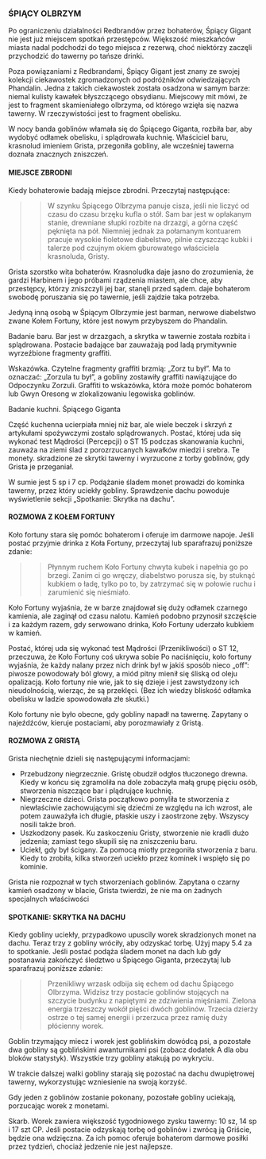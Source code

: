 ### ŚPIĄCY OLBRZYM

Po ograniczeniu działalności Redbrandów przez bohaterów, Śpiący Gigant nie jest już miejscem spotkań przestępców. Większość mieszkańców miasta nadal podchodzi do tego miejsca z rezerwą, choć niektórzy zaczęli przychodzić do tawerny po tańsze drinki.

Poza powiązaniami z Redbrandami, Śpiący Gigant jest znany ze swojej kolekcji ciekawostek zgromadzonych od podróżników odwiedzających Phandalin. Jedna z takich ciekawostek została osadzona w samym barze: niemal kulisty kawałek błyszczącego obsydianu. Miejscowy mit mówi, że jest to fragment skamieniałego olbrzyma, od którego wzięła się nazwa tawerny. W rzeczywistości jest to fragment obelisku.

W nocy banda goblinów włamała się do Śpiącego Giganta, rozbiła bar, aby wydobyć odłamek obelisku, i splądrowała kuchnię. Właściciel baru, krasnolud imieniem Grista, przegoniła gobliny, ale wcześniej tawerna doznała znacznych zniszczeń.

#### MIEJSCE ZBRODNI

Kiedy bohaterowie badają miejsce zbrodni. Przeczytaj następujące:

>> W szynku Śpiącego Olbrzyma panuje cisza, jeśli nie liczyć od czasu do czasu brzęku kufla o stół. Sam bar jest w opłakanym stanie, drewniane słupki rozbite na drzazgi, a górna część pęknięta na pół. Niemniej jednak za połamanym kontuarem pracuje wysokie fioletowe diabelstwo, pilnie czyszcząc kubki i talerze pod czujnym okiem gburowatego właściciela krasnoluda, Gristy.

Grista szorstko wita bohaterów. Krasnoludka daje jasno do zrozumienia, że ​​gardzi Harbinem i jego próbami rządzenia miastem, ale chce, aby przestępcy, którzy zniszczyli jej bar, stanęli przed sądem. daje bohaterom swobodę poruszania się po tawernie, jeśli zajdzie taka potrzeba.

Jedyną inną osobą w Śpiącym Olbrzymie jest barman, nerwowe diabelstwo zwane Kołem Fortuny, które jest nowym przybyszem do Phandalin.

Badanie baru. Bar jest w drzazgach, a skrytka w tawernie została rozbita i splądrowana. Postacie badające bar zauważają pod ladą prymitywnie wyrzeźbione fragmenty graffiti.

Wskazówka. Czytelne fragmenty graffiti brzmią: „Zorz tu był”. Ma to oznaczać: „Zorzula tu był”, a gobliny zostawiły graffiti nawiązujące do Odpoczynku Zorzuli. Graffiti to wskazówka, która może pomóc bohaterom lub Gwyn Oresong w zlokalizowaniu legowiska goblinów.

Badanie kuchni. Śpiącego Giganta

Część kuchenna ucierpiała mniej niż bar, ale wiele beczek i skrzyń z artykułami spożywczymi zostało splądrowanych. Postać, której uda się wykonać test Mądrości (Percepcji) o ST 15 podczas skanowania kuchni, zauważa na ziemi ślad z porozrzucanych kawałków miedzi i srebra. Te monety. skradzione ze skrytki tawerny i wyrzucone z torby goblinów, gdy Grista je przeganiał.

W sumie jest 5 sp i 7 cp. Podążanie śladem monet prowadzi do kominka tawerny, przez który uciekły gobliny. Sprawdzenie dachu powoduje wyświetlenie sekcji „Spotkanie: Skrytka na dachu”.

#### ROZMOWA Z KOŁEM FORTUNY

Koło fortuny stara się pomóc bohaterom i oferuje im darmowe napoje. Jeśli postać przyjmie drinka z Koła Fortuny, przeczytaj lub sparafrazuj poniższe zdanie:

>> Płynnym ruchem Koło Fortuny chwyta kubek i napełnia go po brzegi. Zanim ci go wręczy, diabelstwo porusza się, by stuknąć kubkiem o ładę, tylko po to, by zatrzymać się w połowie ruchu i zarumienić się nieśmiało.

Koło Fortuny wyjaśnia, że ​​w barze znajdował się duży odłamek czarnego kamienia, ale zaginął od czasu nalotu. Kamień podobno przynosił szczęście i za każdym razem, gdy serwowano drinka, Koło Fortuny uderzało kubkiem w kamień.

Postać, której uda się wykonać test Mądrości (Przenikliwości) o ST 12, przeczuwa, że ​​Koło Fortuny coś ukrywa sobie  Po naciśnięciu, koło fortuny wyjaśnia, że ​​każdy nalany przez nich drink był w jakiś sposób nieco „off”: piwosze powodowały ból głowy, a miód pitny mienił się śliską od oleju opalizacją. Koło fortuny nie wie, jak to się dzieje i jest zawstydzony ich nieudolnością, wierząc, że są przeklęci. (Bez ich wiedzy bliskość odłamka obelisku w ladzie spowodowała złe skutki.)

Koło fortuny nie było obecne, gdy gobliny napadł na tawernę. Zapytany o najeźdźców, kieruje postaciami, aby porozmawiały z Gristą.

#### ROZMOWA Z GRISTĄ

Grista niechętnie dzieli się następującymi informacjami:
* Przebudzony niegrzecznie. Gristę obudził odgłos tłuczonego drewna. Kiedy w końcu się zgramoliła na dole zobaczyła małą grupę pięciu osób, stworzenia niszczące bar i plądrujące kuchnię.
* Niegrzeczne dzieci. Grista początkowo pomyliła te stworzenia z niewłaściwie zachowującymi się dziećmi ze względu na ich wzrost, ale potem zauważyła ich długie, płaskie uszy i zaostrzone zęby. Wszyscy nosili także broń. 
* Uszkodzony pasek. Ku zaskoczeniu Gristy, stworzenie nie kradli dużo jedzenia; zamiast tego skupili się na  zniszczeniu baru.
* Uciekł, gdy był ścigany. Za pomocą miotły przegoniła stworzenia z baru. Kiedy to zrobiła, kilka stworzeń uciekło przez kominek i wspięło się po kominie.

Grista nie rozpoznał w tych stworzeniach goblinów. Zapytana o czarny kamień osadzony w blacie, Grista twierdzi, że nie ma on żadnych specjalnych właściwości

#### SPOTKANIE: SKRYTKA NA DACHU 
Kiedy gobliny uciekły, przypadkowo upuscily worek skradzionych monet na dachu. Teraz trzy z gobliny wróciły, aby odzyskać torbę. Użyj mapy 5.4 za to spotkanie.
Jeśli postać podąża śladem monet na dach lub gdy postanawia zakończyć śledztwo u Śpiącego Giganta, przeczytaj lub sparafrazuj poniższe zdanie:

>> Przenikliwy wrzask odbija się echem od dachu Śpiącego Olbrzyma. Widzisz trzy postacie goblinów stojących na szczycie budynku z napiętymi ze zdziwienia mięśniami. Zielona energia trzeszczy wokół pięści dwóch goblinów. Trzecia dzierży ostrze o tej samej energii i przerzuca przez ramię duży płócienny worek.

Goblin trzymający miecz i worek jest goblińskim dowódcą psi, a pozostałe dwa gobliny są goblińskimi awanturnikami psi (zobacz dodatek A dla obu bloków statystyk). Wszystkie trzy gobliny atakują po wykryciu.

W trakcie dalszej walki gobliny starają się pozostać na dachu dwupiętrowej tawerny, wykorzystując wzniesienie na swoją korzyść.

Gdy jeden z goblinów zostanie pokonany, pozostałe gobliny uciekają, porzucając worek z monetami.

Skarb. Worek zawiera większość tygodniowego zysku tawerny: 10 sz, 14 sp i 17 szt CP. Jeśli postacie odzyskają torbę od goblinów i zwrócą ją Griście, będzie ona wdzięczna. Za ich pomoc oferuje bohaterom darmowe posiłki przez tydzień, chociaż jedzenie nie jest najlepsze.